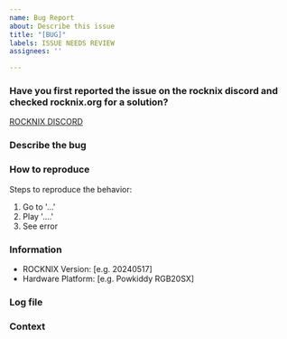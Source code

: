 ```yaml
---
name: Bug Report
about: Describe this issue
title: "[BUG]"
labels: ISSUE NEEDS REVIEW
assignees: ''

---
```

### Have you first reported the issue on the rocknix discord and checked rocknix.org for a solution?
[ROCKNIX DISCORD](https://discord.gg/NG6wGmSe)
<!-- Any issue created without first being discussed on our discord server will be closed automatically. -->

### Describe the bug
<!-- A clear description of what the bug is. -->

### How to reproduce
Steps to reproduce the behavior:
1. Go to '...'
2. Play '....'
3. See error

### Information
 - ROCKNIX Version: [e.g. 20240517]
 - Hardware Platform: [e.g. Powkiddy RGB20SX]

### Log file
<!-- Add debug log files that we can search for errors. -->

### Context
<!-- Add any context about the problem here. -->
